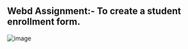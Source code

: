 ## Webd Assignment:- To create a student enrollment form.

![image](https://user-images.githubusercontent.com/65389710/175941706-18e9666d-6084-4bac-955b-518b3e341e13.png)
